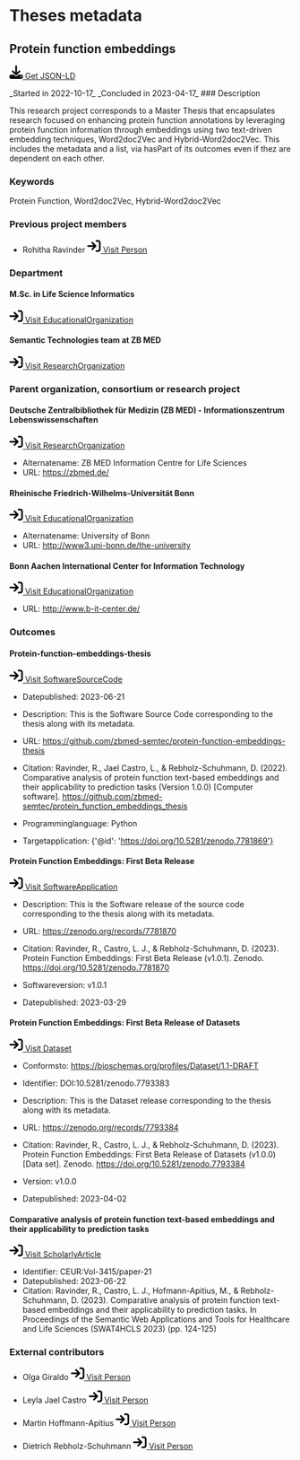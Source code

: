# Theses metadata

## Protein function embeddings

<p><img src = "/images/get.svg" alt="Get JSON-LD"/><a href="https://raw.githubusercontent.com/zbmed-semtec/zbmed-semtec.github.io/main/metadata\theses\2023_Protein_function_embeddings.json" target="_blank"> Get JSON-LD</a></p>
_Started in 2022-10-17_
_Concluded in 2023-04-17_
### Description

This research project corresponds to a Master Thesis that encapsulates research focused on enhancing protein function annotations by leveraging protein function information through embeddings using two text-driven embedding techniques, Word2doc2Vec and Hybrid-Word2doc2Vec. This includes the metadata and a list, via hasPart of its outcomes even if thez are dependent on each other.
### Keywords

Protein Function, Word2doc2Vec, Hybrid-Word2doc2Vec
### Previous project members

- Rohitha Ravinder		<a href="https://orcid.org/0009-0004-4484-6283" target="_blank"><img src = "/images/visit.svg" alt="Visit URL"/> Visit Person</a>

### Department

#### M.Sc. in Life Science Informatics

<a href="https://www.b-it-center.de/b-it-programmes/msc-in-life-science-informatics/description" target="_blank"><img src = "/images/visit.svg" alt="Visit URL"/> Visit EducationalOrganization</a>

#### Semantic Technologies team at ZB MED

<a href="https://zbmed-semtec.github.io/" target="_blank"><img src = "/images/visit.svg" alt="Visit URL"/> Visit ResearchOrganization</a>

### Parent organization, consortium or research project

#### Deutsche Zentralbibliothek für Medizin (ZB MED) - Informationszentrum Lebenswissenschaften

<a href="https://ror.org/0259fwx54" target="_blank"><img src = "/images/visit.svg" alt="Visit URL"/> Visit ResearchOrganization</a>

- Alternatename: ZB MED Information Centre for Life Sciences
- URL: <a href="https://zbmed.de/" target="_blank">https://zbmed.de/</a>

#### Rheinische Friedrich-Wilhelms-Universität Bonn

<a href="https://ror.org/041nas322" target="_blank"><img src = "/images/visit.svg" alt="Visit URL"/> Visit EducationalOrganization</a>

- Alternatename: University of Bonn
- URL: <a href="http://www3.uni-bonn.de/the-university" target="_blank">http://www3.uni-bonn.de/the-university</a>

#### Bonn Aachen International Center for Information Technology

<a href="https://ror.org/054zhq066" target="_blank"><img src = "/images/visit.svg" alt="Visit URL"/> Visit EducationalOrganization</a>

- URL: <a href="http://www.b-it-center.de/" target="_blank">http://www.b-it-center.de/</a>

### Outcomes

#### Protein-function-embeddings-thesis

<a href="https://github.com/zbmed-semtec/protein-function-embeddings-thesis" target="_blank"><img src = "/images/visit.svg" alt="Visit URL"/> Visit SoftwareSourceCode</a>

- Datepublished: 2023-06-21
- Description: This is the Software Source Code corresponding to the thesis along with its metadata.
- URL: <a href="https://github.com/zbmed-semtec/protein-function-embeddings-thesis" target="_blank">https://github.com/zbmed-semtec/protein-function-embeddings-thesis</a>

- Citation: Ravinder, R., Jael Castro, L., & Rebholz-Schuhmann, D. (2022). Comparative analysis of protein function text-based embeddings and their applicability to prediction tasks (Version 1.0.0) [Computer software]. https://github.com/zbmed-semtec/protein_function_embeddings_thesis
- Programminglanguage: Python
- Targetapplication: {'@id': 'https://doi.org/10.5281/zenodo.7781869'}
#### Protein Function Embeddings: First Beta Release

<a href="https://doi.org/10.5281/zenodo.7781869" target="_blank"><img src = "/images/visit.svg" alt="Visit URL"/> Visit SoftwareApplication</a>

- Description: This is the Software release of the source code corresponding to the thesis along with its metadata.
- URL: <a href="https://zenodo.org/records/7781870" target="_blank">https://zenodo.org/records/7781870</a>

- Citation: Ravinder, R., Castro, L. J., & Rebholz-Schuhmann, D. (2023). Protein Function Embeddings: First Beta Release (v1.0.1). Zenodo. https://doi.org/10.5281/zenodo.7781870
- Softwareversion: v1.0.1
- Datepublished: 2023-03-29
#### Protein Function Embeddings: First Beta Release of Datasets

<a href="https://doi.org/10.5281/zenodo.7793383" target="_blank"><img src = "/images/visit.svg" alt="Visit URL"/> Visit Dataset</a>

- Conformsto: https://bioschemas.org/profiles/Dataset/1.1-DRAFT
- Identifier: DOI:10.5281/zenodo.7793383
- Description: This is the Dataset release corresponding to the thesis along with its metadata.
- URL: <a href="https://zenodo.org/records/7793384" target="_blank">https://zenodo.org/records/7793384</a>

- Citation: Ravinder, R., Castro, L. J., & Rebholz-Schuhmann, D. (2023). Protein Function Embeddings: First Beta Release of Datasets (v1.0.0) [Data set]. Zenodo. https://doi.org/10.5281/zenodo.7793384
- Version: v1.0.0
- Datepublished: 2023-04-02
#### Comparative analysis of protein function text-based embeddings and their applicability to prediction tasks

<a href="https://ceur-ws.org/Vol-3415/paper-21.pdf" target="_blank"><img src = "/images/visit.svg" alt="Visit URL"/> Visit ScholarlyArticle</a>

- Identifier: CEUR:Vol-3415/paper-21
- Datepublished: 2023-06-22
- Citation: Ravinder, R., Castro, L. J., Hofmann-Apitius, M., & Rebholz-Schuhmann, D. (2023). Comparative analysis of protein function text-based embeddings and their applicability to prediction tasks. In Proceedings of the Semantic Web Applications and Tools for Healthcare and Life Sciences (SWAT4HCLS 2023) (pp. 124-125)
### External contributors

- Olga Giraldo		<a href="https://orcid.org/0000-0003-2978-8922" target="_blank"><img src = "/images/visit.svg" alt="Visit URL"/> Visit Person</a>

- Leyla Jael Castro		<a href="https://orcid.org/0000-0003-3986-0510" target="_blank"><img src = "/images/visit.svg" alt="Visit URL"/> Visit Person</a>

- Martin Hoffmann-Apitius		<a href="https://orcid.org/0000-0001-9012-6720" target="_blank"><img src = "/images/visit.svg" alt="Visit URL"/> Visit Person</a>

- Dietrich Rebholz-Schuhmann		<a href="https://orcid.org/0000-0002-1018-0370" target="_blank"><img src = "/images/visit.svg" alt="Visit URL"/> Visit Person</a>



<script type="application/ld+json">
{
  "@context": "https://schema.org/",
  "@id": "https://zbmed-semtec.github.io/theses/2023_Protein_function_embeddings",
  "@type": "ResearchProject",
  "name": "Protein function embeddings",
  "foundingDate": "2022-10-17",
  "dissolutionDate": "2023-04-17",
  "description": "This research project corresponds to a Master Thesis that encapsulates research focused on enhancing protein function annotations by leveraging protein function information through embeddings using two text-driven embedding techniques, Word2doc2Vec and Hybrid-Word2doc2Vec. This includes the metadata and a list, via hasPart of its outcomes even if thez are dependent on each other.",
  "keywords": "Protein Function, Word2doc2Vec, Hybrid-Word2doc2Vec",
  "alumni": [
    {
      "@type": "Person",
      "@id": "https://orcid.org/0009-0004-4484-6283",
      "givenName": "Rohitha",
      "familyName": "Ravinder"
    }
  ],
  "department": [
    {
      "@type": "EducationalOrganization",
      "@id": "https://www.b-it-center.de/b-it-programmes/msc-in-life-science-informatics/description",
      "name": "M.Sc. in Life Science Informatics"
    },
    {
      "@type": "ResearchOrganization",
      "@id": "https://zbmed-semtec.github.io/",
      "name": "Semantic Technologies team at ZB MED"
    }
  ],
  "parentOrganization": [
    {
      "@type": "ResearchOrganization",
      "@id": "https://ror.org/0259fwx54",
      "name": "Deutsche Zentralbibliothek f\u00fcr Medizin (ZB MED) - Informationszentrum Lebenswissenschaften",
      "alternateName": "ZB MED Information Centre for Life Sciences",
      "url": "https://zbmed.de/"
    },
    {
      "@type": "EducationalOrganization",
      "@id": "https://ror.org/041nas322",
      "name": "Rheinische Friedrich-Wilhelms-Universit\u00e4t Bonn",
      "alternateName": "University of Bonn",
      "url": "http://www3.uni-bonn.de/the-university"
    },
    {
      "@type": "EducationalOrganization",
      "@id": "https://ror.org/054zhq066",
      "name": "Bonn Aachen International Center for Information Technology",
      "url": "http://www.b-it-center.de/"
    }
  ],
  "knowsAbout": [
    {
      "@type": "SoftwareSourceCode",
      "@id": "https://github.com/zbmed-semtec/protein-function-embeddings-thesis",
      "datePublished": "2023-06-21",
      "name": "Protein-function-embeddings-thesis",
      "description": "This is the Software Source Code corresponding to the thesis along with its metadata.",
      "url": "https://github.com/zbmed-semtec/protein-function-embeddings-thesis",
      "citation": "Ravinder, R., Jael Castro, L., & Rebholz-Schuhmann, D. (2022). Comparative analysis of protein function text-based embeddings and their applicability to prediction tasks (Version 1.0.0) [Computer software]. https://github.com/zbmed-semtec/protein_function_embeddings_thesis",
      "programmingLanguage": "Python",
      "targetApplication": {
        "@id": "https://doi.org/10.5281/zenodo.7781869"
      }
    },
    {
      "@type": "SoftwareApplication",
      "@id": "https://doi.org/10.5281/zenodo.7781869",
      "http://purl.org/dc/terms/conformsTo": "https://bioschemas.org/profiles/ComputationalTool/1.0-RELEASE",
      "name": "Protein Function Embeddings: First Beta Release",
      "description": "This is the Software release of the source code corresponding to the thesis along with its metadata.",
      "url": "https://zenodo.org/records/7781870",
      "citation": "Ravinder, R., Castro, L. J., & Rebholz-Schuhmann, D. (2023). Protein Function Embeddings: First Beta Release (v1.0.1). Zenodo. https://doi.org/10.5281/zenodo.7781870",
      "softwareVersion": "v1.0.1",
      "datePublished": "2023-03-29"
    },
    {
      "@type": "Dataset",
      "@id": "https://doi.org/10.5281/zenodo.7793383",
      "conformsTo": "https://bioschemas.org/profiles/Dataset/1.1-DRAFT",
      "identifier": "DOI:10.5281/zenodo.7793383",
      "name": "Protein Function Embeddings: First Beta Release of Datasets",
      "description": "This is the Dataset release corresponding to the thesis along with its metadata.",
      "url": "https://zenodo.org/records/7793384",
      "citation": "Ravinder, R., Castro, L. J., & Rebholz-Schuhmann, D. (2023). Protein Function Embeddings: First Beta Release of Datasets (v1.0.0) [Data set]. Zenodo. https://doi.org/10.5281/zenodo.7793384",
      "version": "v1.0.0",
      "datePublished": "2023-04-02"
    },
    {
      "@type": "ScholarlyArticle",
      "@id": "https://ceur-ws.org/Vol-3415/paper-21.pdf",
      "http://purl.org/dc/terms/conformsTo": "https://bioschemas.org/profiles/ScholarlyArticle/0.3-DRAFT",
      "identifier": "CEUR:Vol-3415/paper-21",
      "name": "Comparative analysis of protein function text-based embeddings and their applicability to prediction tasks",
      "datePublished": "2023-06-22",
      "citation": "Ravinder, R., Castro, L. J., Hofmann-Apitius, M., & Rebholz-Schuhmann, D. (2023). Comparative analysis of protein function text-based embeddings and their applicability to prediction tasks. In Proceedings of the Semantic Web Applications and Tools for Healthcare and Life Sciences (SWAT4HCLS 2023) (pp. 124-125)"
    }
  ],
  "member": [
    {
      "@type": "Person",
      "@id": "https://orcid.org/0000-0003-2978-8922",
      "givenName": "Olga",
      "familyName": "Giraldo"
    },
    {
      "@type": "Person",
      "@id": "https://orcid.org/0000-0003-3986-0510",
      "givenName": "Leyla Jael",
      "familyName": "Castro"
    },
    {
      "@type": "Person",
      "@id": "https://orcid.org/0000-0001-9012-6720",
      "givenName": "Martin",
      "familyName": "Hoffmann-Apitius"
    },
    {
      "@type": "Person",
      "@id": "https://orcid.org/0000-0002-1018-0370",
      "givenName": "Dietrich",
      "familyName": "Rebholz-Schuhmann"
    }
  ]
}
</script>

